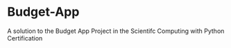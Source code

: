 # Budget-App
A solution to the Budget App Project in the Scientifc Computing with Python Certification 
